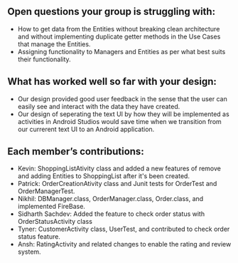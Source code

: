 ## Open questions your group is struggling with:
- How to get data from the Entities without breaking clean architecture and without implementing duplicate getter methods in the Use Cases that manage the Entities. 
- Assigning functionality to Managers and Entities as per what best suits their functionality.

## What has worked well so far with your design:
- Our design provided good user feedback in the sense that the user can easily see and interact with the data they have created. 
- Our design of seperating the text UI by how they will be implemented as activities in Android Studios would save time when we transition from our currerent text UI to an Android application. 

## Each member’s contributions:
- Kevin: ShoppingListAtivity class and added a new features of remove and adding Entities to ShoppingList after it's been created. 
- Patrick: OrderCreationAtivity class and Junit tests for OrderTest and OrderManagerTest.
- Nikhil: DBManager.class, OrderManager.class, Order.class, and implemented FireBase. 
- Sidharth Sachdev: Added the feature to check order status with OrderStatusActivity class 
- Tyner: CustomerActivity class, UserTest, and contributed to check order status feature. 
- Ansh: RatingActivity and related changes to enable the rating and review system.
